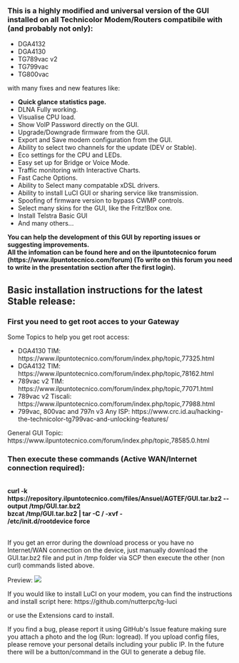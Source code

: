 <h3><strong>This is a highly modified and universal version of the GUI installed on all Technicolor Modem/Routers compatibile with (and probably not only):</strong></h3>
  <ul>
  <li>DGA4132</li>
  <li>DGA4130</li>
  <li>TG789vac v2</li>
  <li>TG799vac</li>
  <li>TG800vac</li>
  </ul>
with many fixes and new features like:
<ul>
<li><b>Quick glance statistics page.</b></li>
<li>DLNA Fully working.</li>
<li>Visualise CPU load.</li>
<li>Show VoIP Password directly on the GUI.</li>
<li>Upgrade/Downgrade firmware from the GUI.</li>
<li>Export and Save modem configuration from the GUI.</li>
<li>Ability to select two channels for the update (DEV or Stable).</li>
<li>Eco settings for the CPU and LEDs.</li>
<li>Easy set up for Bridge or Voice Mode.</li>
<li>Traffic monitoring with Interactive Charts.</li>
<li>Fast Cache Options.</li>
<li>Ability to Select many compatable xDSL drivers.</li>
<li>Ability to install LuCI GUI or sharing service like transmission.</li>
<li>Spoofing of firmware version to bypass CWMP controls.</li>
<li>Select many skins for the GUI, like the Fritz!Box one.</li>
<li>Install Telstra Basic GUI</li>
<li>And many others...</li>
</ul>
<p><strong>You can help the development of this GUI by reporting issues or suggesting improvements.</strong><br /><strong>All the infomation can be found here and on the ilpuntotecnico forum (https://www.ilpuntotecnico.com/forum) (To write on this forum you need to write in the presentation section after the first login).</strong></p>

<h2><strong>Basic installation instructions for the latest Stable release:</strong></h2>

<h3><strong>First you need to get root acces to your Gateway</strong></h3>
Some Topics to help you get root access:
<ul>
<li>DGA4130 TIM: https://www.ilpuntotecnico.com/forum/index.php/topic,77325.html</li>
<li>DGA4132 TIM: https://www.ilpuntotecnico.com/forum/index.php/topic,78162.html</li>
<li>789vac v2 TIM: https://www.ilpuntotecnico.com/forum/index.php/topic,77071.html</li>
<li>789vac v2 Tiscali: https://www.ilpuntotecnico.com/forum/index.php/topic,77988.html</li>
<li>799vac, 800vac and 797n v3 Any ISP: https://www.crc.id.au/hacking-the-technicolor-tg799vac-and-unlocking-features/</li>
</ul>
General GUI Topic: https://www.ilpuntotecnico.com/forum/index.php/topic,78585.0.html

<h3>Then execute these commands (Active WAN/Internet connection required):</h3><br />
<strong>curl -k https://repository.ilpuntotecnico.com/files/Ansuel/AGTEF/GUI.tar.bz2 --output /tmp/GUI.tar.bz2<br />
bzcat /tmp/GUI.tar.bz2 | tar -C / -xvf -<br />
/etc/init.d/rootdevice force<br /><br /></strong>

If you get an error during the download process or you have no Internet/WAN connection on the device, just manually download the GUI.tar.bz2 file and put in /tmp folder via SCP then execute the other (non curl) commands listed above.

Preview:
<img src="https://i.imgur.com/ZcSANgW.png">

<p>If you would like to install LuCI on your modem, you can find the instructions and install script here: https://github.com/nutterpc/tg-luci
<p> or use the Extensions card to install.
  
If you find a bug, please report it using GitHub's Issue feature making sure you attach a photo and the log (Run: logread).
If you upload config files, please remove your personal details including your public IP.
In the future there will be a button/command in the GUI to generate a debug file.


